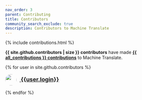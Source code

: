 ```yaml
---
nav_order: 3
parent: Contributing
title: Contributors
community_search_exclude: true
description: Contributors to Machine Translate
---
```


{% include contributions.html %}

**{{ site.github.contributors | size }} contributors** have made **[{{ all_contributions }} contributions](https://github.com/machinetranslate/machinetranslate.org/graphs/contributors?type=a)** to Machine Translate.

<div id='contributors'>
  {% for user in site.github.contributors %}
    <p>
      <a
          href='{{user.html_url}}'
          style='font-size: large; font-weight: bold;'
          name='{{user.login}}'>
        <image
          src='{{user.avatar_url}}'
          style='vertical-align: middle; width: 2em; max-width: 50%; margin-right: 0.5em; border-radius: 50%;'
        />
        {{user.login}}
      </a>
    </p>
  {% endfor %}
</div>

<!--- Random sort --->
<script>
  var div = document.getElementById('contributors');
  for (var i = div.children.length; i >= 0; i--) {
    div.appendChild(div.children[Math.random() * i | 0]);
  }
</script>

